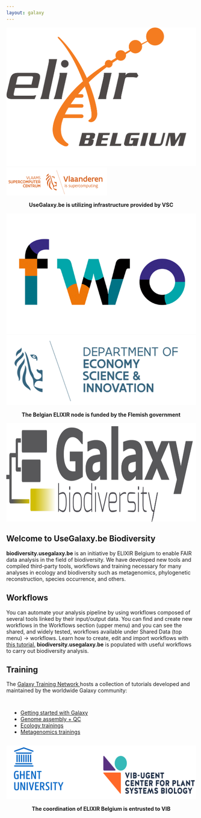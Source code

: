 ```yaml
---
layout: galaxy
---
```


<div class="row eu-image-center" id="logos">

<div class="half">

<div align="left" class="row eu-image-center">
       <a href="https://www.elixir-belgium.org/" target="_blank">
                <img src="/assets/media/ELIXIR_BELGIUM_white_background.png"  class="img-responsive eu-image"/>
        </a>
        <a href="https://www.vscentrum.be/" target="_blank">
                <img src="/assets/media/VSC_new_logo.png"  class="img-responsive eu-image"/>
        </a>

</div>
<p style="font-weight:bolder;" align="center"> UseGalaxy.be is utilizing infrastructure provided by VSC </p>
</div>



<div class="half">

<div align="left" class="row eu-image-center">
        <a target="_blank">
                <img src="/assets/media/fwo_logo.jpg"  class="img-responsive eu-image"/>
        </a>
        <a target="_blank">
                <img src="/assets/media/EWI_leeuw_ENG.jpg"  class="img-responsive eu-image"/>
        </a>
</div>

<p style="font-weight:bold;" align="center">The Belgian ELIXIR node is funded by the Flemish government </p>
</div>


</div>


<p align="center">
  <img height="262.15453089px" width="912.5904852px" src="assets/media/galaxy_biodiveristy.png">
</p>

<div class="row">
<h2> Welcome to UseGalaxy.be Biodiversity</h2>

<p><b>biodiversity.usegalaxy.be</b> is an initiative by ELIXIR Belgium to enable FAIR data analysis in the field of biodiversity. We have developed new tools and compiled third-party tools, workflows and training necessary for many analyses in ecology and biodiversity such as metagenomics, phylogenetic reconstruction, species occurrence, and others.</p>

</div>

<div class="row">

<div class="half">
<h2> Workflows </h2>
<p>You can automate your analysis pipeline by using workflows composed of several tools linked by their input/output data. You can find and create new workflows in the Workflows section (upper menu) and you can  see the shared, and widely tested, workflows available under Shared Data (top menu) → workflows. Learn how to create, edit and import workflows with  
<a href="https://training.galaxyproject.org/training-material/topics/galaxy-interface/tutorials/workflow-editor/tutorial.html" target="_blank">this tutorial.</a>
<b>biodiversity.usegalaxy.be</b> is populated with useful workflows to carry out biodiversity analysis.</p>
</div>

<div class="half">
<h2> Training </h2>
<p>The
<a href="https://training.galaxyproject.org/"> Galaxy Training Network  </a> hosts a collection of tutorials developed and maintained by the worldwide Galaxy community:
</p>
<div style="padding: 1em;">
                <ul>
                <li><i class="fa fa-graduation-cap"></i> <a href="https://training.galaxyproject.org/training-material/topics/introduction/" target="_blank">Getting started with Galaxy</a></li>
                <li><i class="fa fa-graduation-cap"></i> <a href="https://training.galaxyproject.org/training-material/topics/sequence-analysis/" target="_blank">Genome assembly + QC</a></li>
                <li><i class="fa fa-graduation-cap"></i> <a href="https://training.galaxyproject.org/training-material/topics/ecology/" target="_blank">Ecology trainings</a></li>
                <li><i class="fa fa-graduation-cap"></i> <a href="https://training.galaxyproject.org/training-material/topics/metagenomics/" target="_blank">Metagenomics trainings</a></li>
                </ul>
</div>
</div>
</div>


<div align="center">
<div align="left" class="row eu-image-center">
        <a href="https://www.ugent.be/en" target="_blank">
                <img src="/assets/media/logos_ugent_vib_merge.png"  class="img-responsive eu-image"/>
        </a>

</div>
<p style="font-weight:bold;" align="center">The coordination of ELIXIR Belgium is entrusted to VIB</p>

</div>
